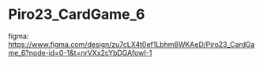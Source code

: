 # Piro23_CardGame_6

figma: https://www.figma.com/design/zu7cLX4t0ef1Lbhm8WKAeD/Piro23_CardGame_6?node-id=0-1&t=nrVXx2cYbDGAfowI-1
